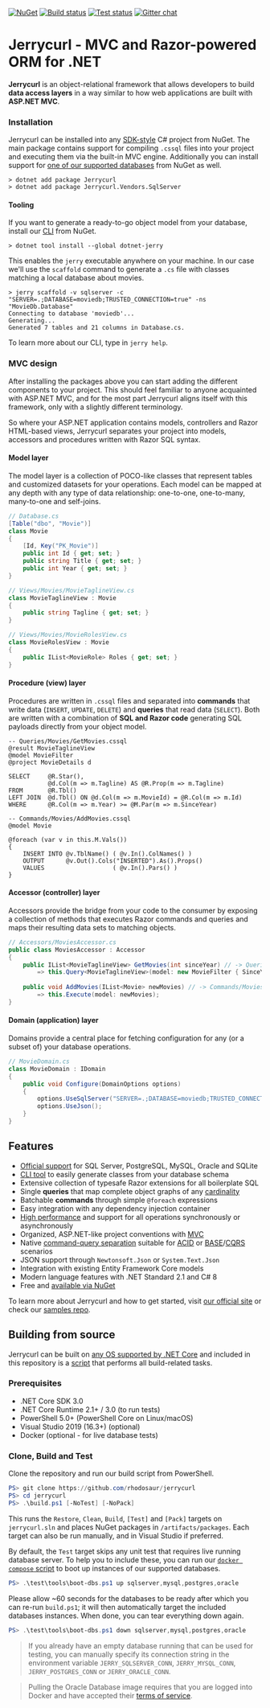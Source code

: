 [![NuGet](https://img.shields.io/nuget/v/Jerrycurl)](https://nuget.org/packages/Jerrycurl)
[![Build status](https://ci.appveyor.com/api/projects/status/aihogw33ef50go9r?svg=true)](https://ci.appveyor.com/project/rhodosaur/jerrycurl/branch/master)
[![Test status](https://img.shields.io/appveyor/tests/rhodosaur/jerrycurl/master)](https://ci.appveyor.com/project/rhodosaur/jerrycurl/branch/master/tests)
[![Gitter chat](https://badges.gitter.im/gitterHQ/gitter.png)](https://gitter.im/jerrycurl-mvc/community)
# Jerrycurl - MVC and Razor-powered ORM for .NET

**Jerrycurl** is an object-relational framework that allows developers to build **data access layers** in a way similar to how web applications are built with **ASP.NET MVC**.

### Installation
Jerrycurl can be installed into any [SDK-style](https://docs.microsoft.com/en-us/nuget/resources/check-project-format) C# project from NuGet. The main package contains support for compiling `.cssql` files into your project and executing them via the built-in MVC engine. Additionally you can install support for [one of our supported databases](https://nuget.org/packages?q=Jerrycurl.Vendors) from NuGet as well.

```shell
> dotnet add package Jerrycurl
> dotnet add package Jerrycurl.Vendors.SqlServer
```

#### Tooling
If you want to generate a ready-to-go object model from your database, install our [CLI](https://www.nuget.org/packages/dotnet-jerry/) from NuGet.
```shell
> dotnet tool install --global dotnet-jerry
```
This enables the `jerry` executable anywhere on your machine. In our case we'll use the `scaffold` command to generate a `.cs` file with classes matching a local database about movies.
```shell
> jerry scaffold -v sqlserver -c "SERVER=.;DATABASE=moviedb;TRUSTED_CONNECTION=true" -ns "MovieDb.Database"
Connecting to database 'moviedb'...
Generating...
Generated 7 tables and 21 columns in Database.cs.
```
To learn more about our CLI, type in `jerry help`.

### MVC design
After installing the packages above you can start adding the different components to your project. This should feel familiar to anyone acquainted with ASP.NET MVC, and for the most part Jerrycurl aligns itself with this framework, only with a slightly different terminology. 

So where your ASP.NET application contains models, controllers and Razor HTML-based views, Jerrycurl separates your project into models, accessors and procedures written with Razor SQL syntax.

#### Model layer
The model layer is a collection of POCO-like classes that represent tables and customized datasets for your operations. Each model can be mapped at any depth with any type of data relationship: one-to-one, one-to-many, many-to-one and self-joins.
```csharp
// Database.cs
[Table("dbo", "Movie")]
class Movie
{
    [Id, Key("PK_Movie")]
    public int Id { get; set; }
    public string Title { get; set; }
    public int Year { get; set; }
}
```
```csharp
// Views/Movies/MovieTaglineView.cs
class MovieTaglineView : Movie
{
    public string Tagline { get; set; }
}
```
```csharp
// Views/Movies/MovieRolesView.cs
class MovieRolesView : Movie
{
    public IList<MovieRole> Roles { get; set; }
}
```

#### Procedure (view) layer
Procedures are written in `.cssql` files and separated into **commands** that write data (`INSERT`, `UPDATE`, `DELETE`) and **queries** that read data (`SELECT`). Both are written with a combination of **SQL and Razor code** generating SQL payloads directly from your object model.
```
-- Queries/Movies/GetMovies.cssql
@result MovieTaglineView
@model MovieFilter
@project MovieDetails d

SELECT     @R.Star(),
           @d.Col(m => m.Tagline) AS @R.Prop(m => m.Tagline)
FROM       @R.Tbl()
LEFT JOIN  @d.Tbl() ON @d.Col(m => m.MovieId) = @R.Col(m => m.Id)
WHERE      @R.Col(m => m.Year) >= @M.Par(m => m.SinceYear)
```
```
-- Commands/Movies/AddMovies.cssql
@model Movie

@foreach (var v in this.M.Vals())
{
    INSERT INTO @v.TblName() ( @v.In().ColNames() )
    OUTPUT      @v.Out().Cols("INSERTED").As().Props()
    VALUES                   ( @v.In().Pars() )
}
```

#### Accessor (controller) layer
Accessors provide the bridge from your code to the consumer by exposing a collection of methods that executes Razor commands and queries and maps their resulting data sets to matching objects.
```csharp
// Accessors/MoviesAccessor.cs
public class MoviesAccessor : Accessor
{
    public IList<MovieTaglineView> GetMovies(int sinceYear) // -> Queries/Movies/GetMovies.cssql
        => this.Query<MovieTaglineView>(model: new MovieFilter { SinceYear = sinceYear });
    
    public void AddMovies(IList<Movie> newMovies) // -> Commands/Movies/AddMovies.cssql
        => this.Execute(model: newMovies);
}
```

#### Domain (application) layer
Domains provide a central place for fetching configuration for any (or a subset of) your database operations.
```csharp
// MovieDomain.cs
class MovieDomain : IDomain
{
    public void Configure(DomainOptions options)
    {
        options.UseSqlServer("SERVER=.;DATABASE=moviedb;TRUSTED_CONNECTION=true");
        options.UseJson();
    }
}
```

## Features
* [Official support](https://nuget.org/packages/?q=Jerrycurl.Vendors) for SQL Server, PostgreSQL, MySQL, Oracle and SQLite
* [CLI tool](https://nuget.org/packages/dotnet-jerry) to easily generate classes from your database schema
* Extensive collection of typesafe Razor extensions for all boilerplate SQL
* Single **queries** that map complete object graphs of any [cardinality](https://en.wikipedia.org/wiki/Cardinality_(data_modeling))
* Batchable **commands** through simple `@foreach` expressions
* Easy integration with any dependency injection container
* [High performance](https://github.com/rhodosaur/RawDataAccessBencher/blob/master/Results/20191115_jerrycurl.txt) and support for all operations synchronously or asynchronously
* Organized, ASP.NET-like project conventions with [MVC](https://en.wikipedia.org/wiki/Model%E2%80%93view%E2%80%93controller)
* Native [command-query separation](https://en.wikipedia.org/wiki/Command%E2%80%93query_separation) suitable for [ACID](https://en.wikipedia.org/wiki/ACID) or [BASE](https://en.wikipedia.org/wiki/Eventual_consistency)/[CQRS](https://docs.microsoft.com/en-us/azure/architecture/patterns/cqrs) scenarios
* JSON support through `Newtonsoft.Json` or `System.Text.Json`
* Integration with existing Entity Framework Core models
* Modern language features with .NET Standard 2.1 and C# 8
* Free and [available via NuGet](https://www.nuget.org/packages?q=Jerrycurl)

To learn more about Jerrycurl and how to get started, visit [our official site](https://jerrycurl.net) or check our [samples repo](https://github.com/rwredding/jerrycurl-samples).

## Building from source
Jerrycurl can be built on [any OS supported by .NET Core](https://docs.microsoft.com/en-us/dotnet/core/install/dependencies) and included in this repository is a [script](build.ps1) that performs all build-related tasks.

### Prerequisites
* .NET Core SDK 3.0
* .NET Core Runtime 2.1+ / 3.0 (to run tests)
* PowerShell 5.0+ (PowerShell Core on Linux/macOS) 
* Visual Studio 2019 (16.3+) (optional)
* Docker (optional - for live database tests)

### Clone, Build and Test
Clone the repository and run our build script from PowerShell.
```powershell
PS> git clone https://github.com/rhodosaur/jerrycurl
PS> cd jerrycurl
PS> .\build.ps1 [-NoTest] [-NoPack]
```

This runs the `Restore`, `Clean`, `Build`, `[Test]` and `[Pack]` targets on `jerrycurl.sln` and places NuGet packages in `/artifacts/packages`. Each target can also be run manually, and in Visual Studio if preferred.

By default, the `Test` target skips any unit test that requires live running database server. To help you to include these, you can run our [`docker compose` script](test/tools/boot-dbs.ps1) to boot up instances of our supported databases.

```powershell
PS> .\test\tools\boot-dbs.ps1 up sqlserver,mysql,postgres,oracle
```

Please allow ~60 seconds for the databases to be ready after which you can re-run `build.ps1`; it will then automatically target the included databases instances. When done, you can tear everything down again.

```powershell
PS> .\test\tools\boot-dbs.ps1 down sqlserver,mysql,postgres,oracle
```

> If you already have an empty database running that can be used for testing, you can manually specify its connection string in the environment variable `JERRY_SQLSERVER_CONN`, `JERRY_MYSQL_CONN`, `JERRY_POSTGRES_CONN` or `JERRY_ORACLE_CONN`.

> Pulling the Oracle Database image requires that you are logged into Docker and have accepted their [terms of service](https://hub.docker.com/_/oracle-database-enterprise-edition).
